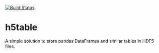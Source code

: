 [![Build Status](https://travis-ci.com/efharkin/h5table.svg?branch=master)](https://travis-ci.com/efharkin/h5table)

# h5table

A simple solution to store pandas DataFrames and similar tables in HDF5 files.
